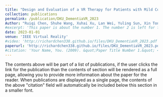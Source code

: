 ```yaml
---
title: "Design and Evaluation of a VR Therapy for Patients with Mild Cognitive Impairment and Dementia: Perspectives from Patients and Stakeholders."
collection: publications
permalink: /publication/DKU_DementiaVR_2023
Author: "Ruiqi Chen, Shuhe Wang, Xuhai Xu, Lan Wei, Yuling Sun, Xin Tong"
#excerpt: 'This paper is about the number 1. The number 2 is left for future work.'
date: 2023-01-01
venue: 'IEEE Virtual Reality'
#video: 'http://richardchen338.github.io/files/DKU_DementiaVR_2023.pdf'
paperurl: 'http://richardchen338.github.io/files/DKU_DementiaVR_2023.pdf'
#citation: 'Your Name, You. (2009). &quot;Paper Title Number 1.&quot; <i>Journal 1</i>. 1(1).'
---
```


The contents above will be part of a list of publications, if the user clicks the link for the publication than the contents of section will be rendered as a full page, allowing you to provide more information about the paper for the reader. When publications are displayed as a single page, the contents of the above "citation" field will automatically be included below this section in a smaller font.